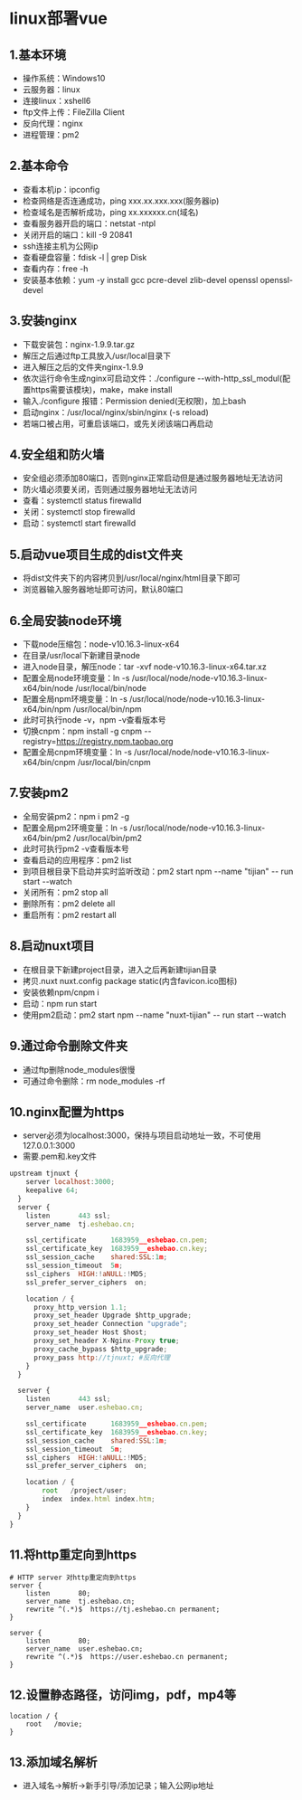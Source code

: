 # linux部署vue

## 1.基本环境
- 操作系统：Windows10
- 云服务器：linux
- 连接linux：xshell6
- ftp文件上传：FileZilla Client
- 反向代理：nginx
- 进程管理：pm2

## 2.基本命令

- 查看本机ip：ipconfig
- 检查网络是否连通成功，ping xxx.xx.xxx.xxx(服务器ip)
- 检查域名是否解析成功，ping xx.xxxxxx.cn(域名)
- 查看服务器开启的端口：netstat -ntpl
- 关闭开启的端口：kill -9 20841
- ssh连接主机为公网ip
- 查看硬盘容量：fdisk -l | grep Disk
- 查看内存：free -h
- 安装基本依赖：yum -y install gcc pcre-devel zlib-devel openssl openssl-devel

## 3.安装nginx

- 下载安装包：nginx-1.9.9.tar.gz
- 解压之后通过ftp工具放入/usr/local目录下
- 进入解压之后的文件夹nginx-1.9.9
- 依次运行命令生成nginx可启动文件：./configure --with-http_ssl_modul(配置https需要该模块)，make，make install
- 输入./configure 报错：Permission denied(无权限)，加上bash 
- 启动nginx：/usr/local/nginx/sbin/nginx (-s reload)
- 若端口被占用，可重启该端口，或先关闭该端口再启动

## 4.安全组和防火墙

- 安全组必须添加80端口，否则nginx正常启动但是通过服务器地址无法访问
- 防火墙必须要关闭，否则通过服务器地址无法访问
- 查看：systemctl status firewalld
- 关闭：systemctl stop firewalld
- 启动：systemctl start firewalld

## 5.启动vue项目生成的dist文件夹

- 将dist文件夹下的内容拷贝到/usr/local/nginx/html目录下即可
- 浏览器输入服务器地址即可访问，默认80端口

## 6.全局安装node环境

- 下载node压缩包：node-v10.16.3-linux-x64
- 在目录/usr/local下新建目录node
- 进入node目录，解压node：tar -xvf node-v10.16.3-linux-x64.tar.xz
- 配置全局node环境变量：ln -s /usr/local/node/node-v10.16.3-linux-x64/bin/node /usr/local/bin/node
- 配置全局npm环境变量：ln -s /usr/local/node/node-v10.16.3-linux-x64/bin/npm /usr/local/bin/npm
- 此时可执行node -v，npm -v查看版本号
- 切换cnpm：npm install -g cnpm --registry=https://registry.npm.taobao.org
- 配置全局cnpm环境变量：ln -s /usr/local/node/node-v10.16.3-linux-x64/bin/cnpm /usr/local/bin/cnpm

## 7.安装pm2

- 全局安装pm2：npm i pm2 -g
- 配置全局pm2环境变量：ln -s /usr/local/node/node-v10.16.3-linux-x64/bin/pm2 /usr/local/bin/pm2
- 此时可执行pm2 -v查看版本号
- 查看启动的应用程序：pm2 list
- 到项目根目录下启动并实时监听改动：pm2 start npm --name "tijian" -- run start --watch
- 关闭所有：pm2 stop all
- 删除所有：pm2 delete all
- 重启所有：pm2 restart all

## 8.启动nuxt项目

- 在根目录下新建project目录，进入之后再新建tijian目录
- 拷贝.nuxt nuxt.config package static(内含favicon.ico图标)
- 安装依赖npm/cnpm i
- 启动：npm run start
- 使用pm2启动：pm2 start npm --name "nuxt-tijian" -- run start --watch

## 9.通过命令删除文件夹

- 通过ftp删除node_modules很慢
- 可通过命令删除：rm node_modules -rf

## 10.nginx配置为https

- server必须为localhost:3000，保持与项目启动地址一致，不可使用127.0.0.1:3000
- 需要.pem和.key文件

```js
upstream tjnuxt {
    server localhost:3000; 
    keepalive 64;
  }
  server {
    listen       443 ssl;
    server_name  tj.eshebao.cn;

    ssl_certificate      1683959__eshebao.cn.pem;
    ssl_certificate_key  1683959__eshebao.cn.key;
    ssl_session_cache    shared:SSL:1m;
    ssl_session_timeout  5m;
    ssl_ciphers  HIGH:!aNULL:!MD5;
    ssl_prefer_server_ciphers  on;

    location / {
      proxy_http_version 1.1;
      proxy_set_header Upgrade $http_upgrade;  
      proxy_set_header Connection "upgrade";
      proxy_set_header Host $host;
      proxy_set_header X-Nginx-Proxy true;
      proxy_cache_bypass $http_upgrade;
      proxy_pass http://tjnuxt; #反向代理
    }
  }

  server {
    listen       443 ssl;
    server_name  user.eshebao.cn;

    ssl_certificate      1683959__eshebao.cn.pem;
    ssl_certificate_key  1683959__eshebao.cn.key;
    ssl_session_cache    shared:SSL:1m;
    ssl_session_timeout  5m;
    ssl_ciphers  HIGH:!aNULL:!MD5;
    ssl_prefer_server_ciphers  on;

    location / {
        root   /project/user;
        index  index.html index.htm;
    }
  }
}
```

## 11.将http重定向到https

```
# HTTP server 对http重定向到https
server {
    listen       80;
    server_name  tj.eshebao.cn;
    rewrite ^(.*)$	https://tj.eshebao.cn permanent;
}

server {
    listen       80;
    server_name  user.eshebao.cn;
    rewrite ^(.*)$	https://user.eshebao.cn	permanent;
}
```

## 12.设置静态路径，访问img，pdf，mp4等

```
location / {
    root   /movie;
}
```

## 13.添加域名解析

- 进入域名->解析->新手引导/添加记录；输入公网ip地址
